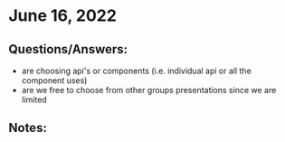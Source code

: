 # June 16, 2022

## Questions/Answers:
 - are choosing api's or components (i.e. individual api or all the component uses)
 - are we free to choose from other groups presentations since we are limited

## Notes:
